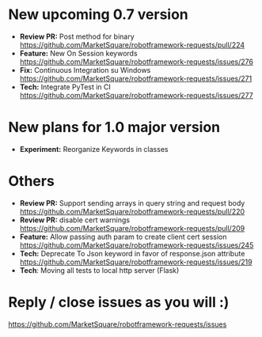 # New upcoming 0.7 version
- **Review PR:** Post method for binary https://github.com/MarketSquare/robotframework-requests/pull/224
- **Feature:** New On Session keywords https://github.com/MarketSquare/robotframework-requests/issues/276
- **Fix:** Continuous Integration su Windows https://github.com/MarketSquare/robotframework-requests/issues/271
- **Tech:** Integrate PyTest in CI https://github.com/MarketSquare/robotframework-requests/issues/277

# New plans for 1.0 major version
- **Experiment:** Reorganize Keywords in classes

# Others
- **Review PR:** Support sending arrays in query string and request body https://github.com/MarketSquare/robotframework-requests/pull/220
- **Review PR:** disable cert warnings https://github.com/MarketSquare/robotframework-requests/pull/209
- **Feature:** Allow passing auth param to create client cert session https://github.com/MarketSquare/robotframework-requests/issues/245
- **Tech:** Deprecate To Json keyword in favor of response.json attribute https://github.com/MarketSquare/robotframework-requests/issues/219
- **Tech**: Moving all tests to local http server (Flask)

# Reply / close issues as you will :)
https://github.com/MarketSquare/robotframework-requests/issues
